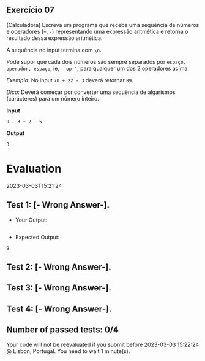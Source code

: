 ## Exercício 07

(Calculadora) Escreva um programa que receba uma sequência de números e operadores (`+`, `-`) representando uma expressão aritmética e retorna o resultado dessa expressão aritmética.

A sequência no input termina com `\n`.

Pode supor que cada dois números são sempre separados por `espaço, operador, espaço`, ie, `' op '`, para qualquer um dos 2 operadores acima.

_Exemplo_: No input `70 + 22 - 3` deverá retornar `89`.

_Dica:_ Deverá começar por converter uma sequência de algarismos (carácteres) para um número inteiro.

**Input**
```
9 - 3 + 2 - 5
```

**Output**
```
3
```


# Evaluation

2023-03-03T15:21:24

## Test 1: [- Wrong Answer-].

- Your Output:
```

```

- Expected Output:
```
9

```

## Test 2: [- Wrong Answer-].

## Test 3: [- Wrong Answer-].

## Test 4: [- Wrong Answer-].



## Number of passed tests: 0/4


Your code will not be reevaluated if you submit before 2023-03-03 15:22:24 @ Lisbon, Portugal. You need to wait 1 minute(s).

